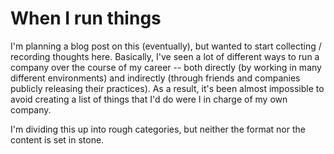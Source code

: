 # When I run things

I'm planning a blog post on this (eventually), but wanted to start collecting / recording thoughts here. Basically, I've seen a lot of different ways to run a company over the course of my career -- both directly (by working in many different environments) and indirectly (through friends and companies publicly releasing their practices). As a result, it's been almost impossible to avoid creating a list of things that I'd do were I in charge of my own company.

I'm dividing this up into rough categories, but neither the format nor the content is set in stone.

